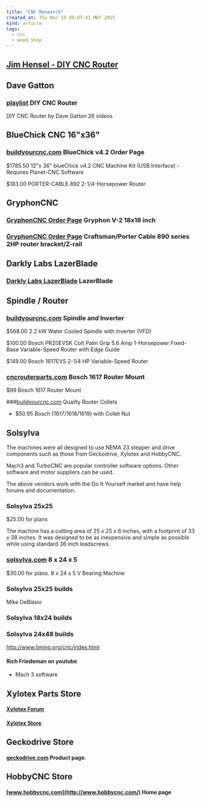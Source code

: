 ```yaml
---
title: "CNC Research"
created_at: Thu Mar 19 09:07:41 MDT 2015
kind: article
tags:
  - cnc
  - wood_shop
---
```


## <a href="Jim Hensel - DIY CNC Router" target="_blank">Jim Hensel - DIY CNC Router</a>


## Dave Gatton

### [playlist](https://www.youtube.com/playlist?list=PLy11Xbe5BExJDRoHchAf9VeHPDFy2UxiU) DIY CNC Router

DIY CNC Router by Dave Gatton 26 videos

## BlueChick CNC 16"x36"

### [buildyourcnc.com](https://www.buildyourcnc.com/blueChickVersion42CNCMachineKit.aspx) BlueChick v4.2 Order Page

$1785.50 12"x 36" blueChick v4.2 CNC Machine Kit (USB Interface) - Requires Planet-CNC Software

$183.00 PORTER-CABLE 892 2-1/4-Horsepower Router


## GryphonCNC

### [GryphonCNC Order Page](http://www.gryphoncnc.com/shop/gryphon-v-1-18inch/) Gryphon V-2 18x18 inch

### [GryphonCNC Order Page](http://www.gryphoncnc.com/shop/craftsman-2hp-router-bracketz-rail/) Craftsman/Porter Cable 890 series 2HP router bracket/Z-rail

## Darkly Labs LazerBlade

### [Darkly Labs LazerBlade](http://www.darklylabs.com/) LazerBlade

## Spindle / Router

### [buildyourcnc.com](https://www.buildyourcnc.com/item/spindle-inverter-2!2kw-spindle-vfd) Spindle and Inverter

$568.00 2.2 kW Water Cooled Spindle with Inverter (VFD)

$100.00 Bosch PR20EVSK Colt Palm Grip 5.6 Amp 1-Horsepower Fixed-Base Variable-Speed Router with Edge Guide

$149.00 Bosch 1617EVS 2-1/4 HP Variable-Speed Router

### [cncrouterparts.com](http://www.cncrouterparts.com/bosch-1617-router-mount-p-192.html) Bosch 1617 Router Mount

$99 Bosch 1617 Router Mount

###[buildyourcnc.com](https://www.buildyourcnc.com/routeraccessories.aspx) Quality Router Collets

* $50.95 Bosch (1617/1618/1619) with Collet Nut

## Solsylva

The machines were all designed to use NEMA 23 stepper and drive components
such as those from Geckodrive, Xylotex and HobbyCNC.

Mach3 and TurboCNC are popular controller software options. Other software
and motor suppliers can be used.

The above vendors work with the Do It Yourself market and have help
forums and documentation.

### Solsylva 25x25

$25.00 for plans

The machine has a cutting area of 25 x 25 x 6 inches, with a footprint
of 33 x 38 inches. It was designed to be as inexpensive and simple as
possible while using standard 36 inch leadscrews.



### [solsylva.com](http://solsylva.com/cnc/18x24x5.shtml) 8 x 24 x 5

$30.00 for plans.  8 x 24 x 5 V Bearing Machine 

### Solsylva 25x25 builds

Mike DeBlasio

### Solsylva 18x24 builds

### Solsylva 24x48 builds

http://www.liming.org/cnc/index.html

#### Rich Friedeman on youtube

* Mach 3 software

## Xylotex Parts Store

#### [Xylotex Forum](http://www.xylotex.com/vanilla/discussions)

#### [Xylotex Store](http://www.xylotex.com/OSCommerce/catalog/index.php)


## Geckodrive Store

#### [geckodrive.com](http://www.geckodrive.com/products-order.html) Product page.

## HobbyCNC Store

#### [www.hobbycnc.com](http://www.hobbycnc.com/) Home page


<!--
html boilerplate
<a href="" target="_blank"></a>
<a name=""></a>
<img src="" width="400px">
<ul>
  <li></li>
</ul>
<pre>
</pre>
<pre><code>
</code></pre>
-->
